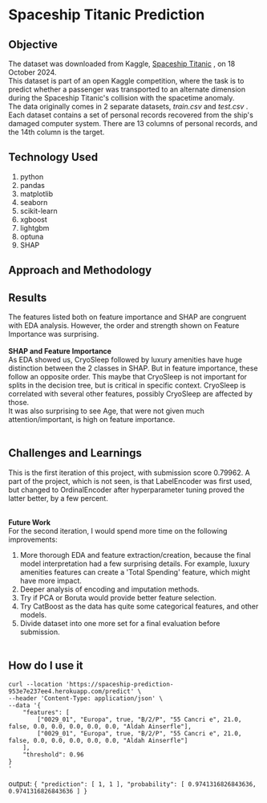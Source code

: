 # Spaceship Titanic Prediction

## Objective <br>
The dataset was downloaded from Kaggle, [Spaceship Titanic](https://www.kaggle.com/competitions/spaceship-titanic/data?select=train.csv)
, on 18 October 2024. <br>
This dataset is part of an open Kaggle competition, 
where the task is to predict whether a passenger was transported to an 
alternate dimension during the Spaceship Titanic's collision with the
spacetime anomaly. <br>
The data originally comes in 2 separate datasets, *train.csv* and *test.csv*
. Each dataset contains a set of personal records recovered from the ship's
 damaged computer system. There are 13 columns of personal records, and the 
 14th column is the target.

## Technology Used <br>
1. python
2. pandas
3. matplotlib
4. seaborn
5. scikit-learn
6. xgboost
7. lightgbm
8. optuna
9. SHAP

## Approach and Methodology


## Results <br>
The features listed both on feature importance and SHAP are congruent with 
EDA analysis. However, the order and strength shown on Feature Importance was
 surprising. 
<br><br>
**SHAP and Feature Importance** <br>
As EDA showed us, CryoSleep followed by luxury amenities have
huge distinction between the 2 classes in SHAP. But in feature importance, 
these follow an opposite order. This maybe that CryoSleep is not important 
for splits in the decision tree, but is critical in specific context. 
CryoSleep is correlated with several other features, possibly CryoSleep are 
affected by those.<br>
It was also surprising to see Age, that were not given much  
attention/important, is high on feature importance.<br><br>

## Challenges and Learnings
This is the first iteration of this project, with submission score 0.79962. 
A part of the project, which is not seen, is that LabelEncoder was first 
used, but changed to OrdinalEncoder after hyperparameter tuning proved 
the latter better, by a few percent.<br><br>

**Future Work**<br>
For the second iteration, I would spend more time on the following 
improvements:<br>

1. More thorough EDA and feature extraction/creation, because the final model 
interpretation had a few surprising details. For example, luxury amenities 
features can create a 'Total Spending' feature, which might have more impact.
2. Deeper analysis of encoding and imputation methods.
3. Try if PCA or Boruta would provide better feature selection.
4. Try CatBoost as the data has quite some categorical features, and other 
models.
5. Divide dataset into one more set for a final evaluation before submission.
<br><br>


## How do I use it
```shell
curl --location 'https://spaceship-prediction-953e7e237ee4.herokuapp.com/predict' \
--header 'Content-Type: application/json' \
--data '{
    "features": [
        ["0029_01", "Europa", true, "B/2/P", "55 Cancri e", 21.0, false, 0.0, 0.0, 0.0, 0.0, 0.0, "Aldah Ainserfle"],
        ["0029_01", "Europa", true, "B/2/P", "55 Cancri e", 21.0, false, 0.0, 0.0, 0.0, 0.0, 0.0, "Aldah Ainserfle"]
    ],
    "threshold": 0.96
}
'
```

output:
`
{
  "prediction": [
    1,
    1
  ],
  "probability": [
    0.9741316826843636,
    0.9741316826843636
  ]
}
`
